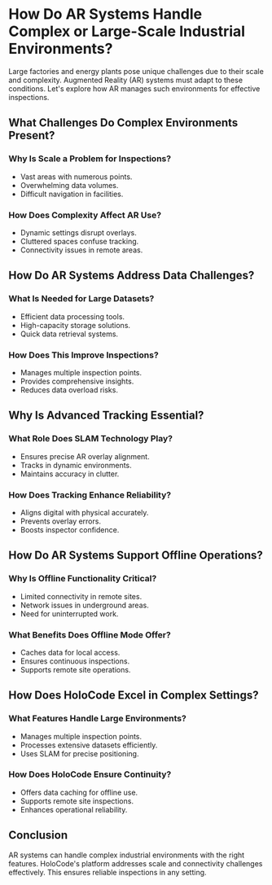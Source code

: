 # How Do AR Systems Handle Complex or Large-Scale Industrial Environments?

Large factories and energy plants pose unique challenges due to their scale and complexity. Augmented Reality (AR) systems must adapt to these conditions. Let's explore how AR manages such environments for effective inspections.

## What Challenges Do Complex Environments Present?

### Why Is Scale a Problem for Inspections?
- Vast areas with numerous points.
- Overwhelming data volumes.
- Difficult navigation in facilities.

### How Does Complexity Affect AR Use?
- Dynamic settings disrupt overlays.
- Cluttered spaces confuse tracking.
- Connectivity issues in remote areas.

## How Do AR Systems Address Data Challenges?

### What Is Needed for Large Datasets?
- Efficient data processing tools.
- High-capacity storage solutions.
- Quick data retrieval systems.

### How Does This Improve Inspections?
- Manages multiple inspection points.
- Provides comprehensive insights.
- Reduces data overload risks.

## Why Is Advanced Tracking Essential?

### What Role Does SLAM Technology Play?
- Ensures precise AR overlay alignment.
- Tracks in dynamic environments.
- Maintains accuracy in clutter.

### How Does Tracking Enhance Reliability?
- Aligns digital with physical accurately.
- Prevents overlay errors.
- Boosts inspector confidence.

## How Do AR Systems Support Offline Operations?

### Why Is Offline Functionality Critical?
- Limited connectivity in remote sites.
- Network issues in underground areas.
- Need for uninterrupted work.

### What Benefits Does Offline Mode Offer?
- Caches data for local access.
- Ensures continuous inspections.
- Supports remote site operations.

## How Does HoloCode Excel in Complex Settings?

### What Features Handle Large Environments?
- Manages multiple inspection points.
- Processes extensive datasets efficiently.
- Uses SLAM for precise positioning.

### How Does HoloCode Ensure Continuity?
- Offers data caching for offline use.
- Supports remote site inspections.
- Enhances operational reliability.

## Conclusion

AR systems can handle complex industrial environments with the right features. HoloCode's platform addresses scale and connectivity challenges effectively. This ensures reliable inspections in any setting. 